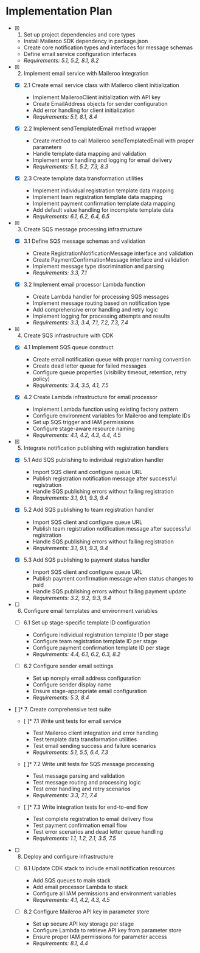 # Implementation Plan

- [x] 1. Set up project dependencies and core types
  - Install Maileroo SDK dependency in package.json
  - Create core notification types and interfaces for message schemas
  - Define email service configuration interfaces
  - _Requirements: 5.1, 5.2, 8.1, 8.2_

- [x] 2. Implement email service with Maileroo integration
  - [x] 2.1 Create email service class with Maileroo client initialization
    - Implement MailerooClient initialization with API key
    - Create EmailAddress objects for sender configuration
    - Add error handling for client initialization
    - _Requirements: 5.1, 8.1, 8.4_

  - [x] 2.2 Implement sendTemplatedEmail method wrapper
    - Create method to call Maileroo sendTemplatedEmail with proper parameters
    - Handle template data mapping and validation
    - Implement error handling and logging for email delivery
    - _Requirements: 5.1, 5.2, 7.3, 8.3_

  - [x] 2.3 Create template data transformation utilities
    - Implement individual registration template data mapping
    - Implement team registration template data mapping  
    - Implement payment confirmation template data mapping
    - Add default value handling for incomplete template data
    - _Requirements: 6.1, 6.2, 6.4, 6.5_

- [x] 3. Create SQS message processing infrastructure
  - [x] 3.1 Define SQS message schemas and validation
    - Create RegistrationNotificationMessage interface and validation
    - Create PaymentConfirmationMessage interface and validation
    - Implement message type discrimination and parsing
    - _Requirements: 3.3, 7.1_

  - [x] 3.2 Implement email processor Lambda function
    - Create Lambda handler for processing SQS messages
    - Implement message routing based on notification type
    - Add comprehensive error handling and retry logic
    - Implement logging for processing attempts and results
    - _Requirements: 3.3, 3.4, 7.1, 7.2, 7.3, 7.4_

- [x] 4. Create SQS infrastructure with CDK
  - [x] 4.1 Implement SQS queue construct
    - Create email notification queue with proper naming convention
    - Create dead letter queue for failed messages
    - Configure queue properties (visibility timeout, retention, retry policy)
    - _Requirements: 3.4, 3.5, 4.1, 7.5_

  - [x] 4.2 Create Lambda infrastructure for email processor
    - Implement Lambda function using existing factory pattern
    - Configure environment variables for Maileroo and template IDs
    - Set up SQS trigger and IAM permissions
    - Configure stage-aware resource naming
    - _Requirements: 4.1, 4.2, 4.3, 4.4, 4.5_

- [x] 5. Integrate notification publishing with registration handlers
  - [x] 5.1 Add SQS publishing to individual registration handler
    - Import SQS client and configure queue URL
    - Publish registration notification message after successful registration
    - Handle SQS publishing errors without failing registration
    - _Requirements: 3.1, 9.1, 9.3, 9.4_

  - [x] 5.2 Add SQS publishing to team registration handler
    - Import SQS client and configure queue URL
    - Publish team registration notification message after successful registration
    - Handle SQS publishing errors without failing registration
    - _Requirements: 3.1, 9.1, 9.3, 9.4_

  - [x] 5.3 Add SQS publishing to payment status handler
    - Import SQS client and configure queue URL
    - Publish payment confirmation message when status changes to paid
    - Handle SQS publishing errors without failing payment update
    - _Requirements: 3.2, 9.2, 9.3, 9.4_

- [ ] 6. Configure email templates and environment variables
  - [ ] 6.1 Set up stage-specific template ID configuration
    - Configure individual registration template ID per stage
    - Configure team registration template ID per stage
    - Configure payment confirmation template ID per stage
    - _Requirements: 4.4, 6.1, 6.2, 6.3, 8.2_

  - [ ] 6.2 Configure sender email settings
    - Set up noreply email address configuration
    - Configure sender display name
    - Ensure stage-appropriate email configuration
    - _Requirements: 5.3, 8.4_

- [ ]* 7. Create comprehensive test suite
  - [ ]* 7.1 Write unit tests for email service
    - Test Maileroo client integration and error handling
    - Test template data transformation utilities
    - Test email sending success and failure scenarios
    - _Requirements: 5.1, 5.5, 6.4, 7.3_

  - [ ]* 7.2 Write unit tests for SQS message processing
    - Test message parsing and validation
    - Test message routing and processing logic
    - Test error handling and retry scenarios
    - _Requirements: 3.3, 7.1, 7.4_

  - [ ]* 7.3 Write integration tests for end-to-end flow
    - Test complete registration to email delivery flow
    - Test payment confirmation email flow
    - Test error scenarios and dead letter queue handling
    - _Requirements: 1.1, 1.2, 2.1, 3.5, 7.5_

- [ ] 8. Deploy and configure infrastructure
  - [ ] 8.1 Update CDK stack to include email notification resources
    - Add SQS queues to main stack
    - Add email processor Lambda to stack
    - Configure all IAM permissions and environment variables
    - _Requirements: 4.1, 4.2, 4.3, 4.5_

  - [ ] 8.2 Configure Maileroo API key in parameter store
    - Set up secure API key storage per stage
    - Configure Lambda to retrieve API key from parameter store
    - Ensure proper IAM permissions for parameter access
    - _Requirements: 8.1, 4.4_
